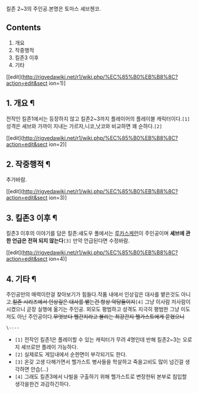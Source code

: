 킬존 2~3의 주인공.본명은 토마스 셰브첸코.

## Contents

    

1. 개요 
2. 작중행적 
3. 킬존3 이후 
4. 기타 

[[edit](http://rigvedawiki.net/r1/wiki.php/%EC%85%B0%EB%B8%8C?action=edit&sect
ion=1)]

## 1. 개요 ¶

  

전작인 킬존1에서는 등장하지 않고 킬존2~3까지 플레이어의 플레이블 캐릭터이다.`[1]`성격은 셰브와 가까이 지내는 가르자,니코,낫코와
비교하면 꽤 순하다.`[2]`

  

[[edit](http://rigvedawiki.net/r1/wiki.php/%EC%85%B0%EB%B8%8C?action=edit&sect
ion=2)]

## 2. 작중행적 ¶

  

추가바람.

  

[[edit](http://rigvedawiki.net/r1/wiki.php/%EC%85%B0%EB%B8%8C?action=edit&sect
ion=3)]

## 3. 킬존3 이후 ¶

  

킬존3 이후의 이야기를 담은 킬존:섀도우 폴에서는 [루카스케런](%EB%A3%A8%EC%B9%B4%EC%8A%A4%20%EC%BC%80%EB%9F%B0.md)이 주인공이며 **셰브에 관한
언급은 전혀 되지 않는다**`[3]` 만약 언급된다면 수정바람.

  

[[edit](http://rigvedawiki.net/r1/wiki.php/%EC%85%B0%EB%B8%8C?action=edit&sect
ion=4)]

## 4. 기타 ¶

  

주인공만의 매력이란걸 찾아보기가 힘들다.작품 내에서 인상깊은 대사를 뱉은것도 아니고.<del>킬존 시리즈에서 인상깊은 대사를 뱉는건 항상
악당들이지</del>`[4]` 그냥 이사람 저사람이 시켰으니 곧장 실행에 옮기는 주인공. 외모도 평범하고 성격도 지극히 평범한 그냥 이도저도
아닌 주인공이다.<del>무엇보다 헬간지라고 불리는 최강간지 헬가스트에게 묻혔으니</del>

`\----`

  * `[1]` 전작인 킬존1은 플레이할 수 있는 캐릭터가 무려 4명인데 반해 킬존2~3는 오로지 셰브로만 플레이 가능하다.
  * `[2]` 실제로도 게임내에서 순한면이 부각되기도 한다.
  * `[3]` 온갖 고생 다해가면서 헬가스트 병사들을 학살하고 죽을고비도 많이 넘긴걸 생각하면 안습(...)
  * `[4]` 그래도 킬존3에서 나빌을 구출하기 위해 헬가스트로 변장한뒤 본부로 침입할 생각을한건 과감하긴하다.

